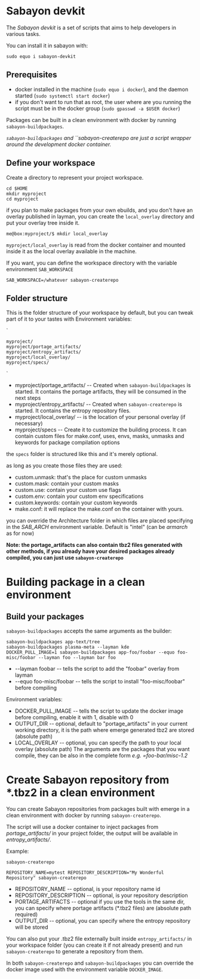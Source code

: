 # Sabayon devkit

The *Sabayon devkit* is a set of scripts that aims to help developers in various tasks.

You can install it in sabayon with:

`
sudo equo i sabayon-devkit
`

## Prerequisites

* docker installed in the machine (`sudo equo i docker`), and the daemon started (`sudo systemctl start docker`)
* if you don't want to run that as root, the user where are you running the script must be in the docker group (`sudo gpasswd -a $USER docker`)

Packages can be built in a clean environment with docker by running `sabayon-buildpackages`.

*`sabayon-buildpackages` and ``sabayon-createrepo are just a script wrapper around the development docker container.*

## Define your workspace

Create a directory to represent your project workspace.



    cd $HOME
    mkdir myproject
    cd myproject


if you plan to make packages from your own ebuilds, and you don't have an overlay published in layman, you can create the `local_overlay` directory and put your overlay tree inside it.



    me@box:myproject/$ mkdir local_overlay


`myproject/local_overlay` is read from the docker container and mounted inside it as the local overlay available in the machine.

If you want, you can define the workspace directory with the variable environment `SAB_WORKSPACE`

`SAB_WORKSPACE=/whatever sabayon-createrepo`


## Folder structure

This is the folder structure of your workspace by default, but you can tweak part of it to your tastes with Environment variables:

`

    myproject/
    myproject/portage_artifacts/
    myproject/entropy_artifacts/
    myproject/local_overlay/
    myproject/specs/
`

* myproject/portage\_artifacts/ -- Created when `sabayon-buildpackages` is started. It contains the portage artifacts, they will be consumed in the next steps
* myproject/entropy\_artifacts/ -- Created when `sabayon-createrepo` is started. It contains the entropy repository files.
* myproject/local_overlay/ -- is the location of your personal overlay (if necessary)
* myproject/specs -- Create it to customize the building process. It can contain custom files for make.conf, uses, envs, masks, unmasks and keywords for package compilation options

the `specs` folder is structured like this and it's merely optional.

as long as you create those files they are used:

- custom.unmask: that's the place for custom unmasks
- custom.mask:  contain your custom masks
- custom.use:  contain your custom use flags
- custom.env:  contain your custom env specifications
- custom.keywords: contain your custom keywords
- make.conf:  it will replace the make.conf on the container with yours.

you can override the Architecture folder in which files are placed specifying in the *SAB_ARCH* environment variable. Default is "intel" (can be *armarch* as for now)

**Note: the portage_artifacts can also contain tbz2 files generated with other methods, if you already have your desired packages already compiled, you can just use `sabayon-createrepo`**

# Building package in a clean environment


## Build your packages

`sabayon-buildpackages` accepts the same arguments as the builder:


    sabayon-buildpackages app-text/tree
    sabayon-buildpackages plasma-meta --layman kde
    DOCKER_PULL_IMAGE=1 sabayon-buildpackages app-foo/foobar --equo foo-misc/foobar --layman foo --layman bar foo


* --layman foobar -- tells the script to add the "foobar" overlay from layman
* --equo foo-misc/foobar -- tells the script to install "foo-misc/foobar" before compiling

 Environment variables:
- DOCKER_PULL_IMAGE -- tells the script to update the docker image before compiling, enable it with 1, disable with 0
- OUTPUT_DIR -- optional, default to "portage_artifacts" in your current working directory, it is the path where emerge generated tbz2 are stored (absolute path)
- LOCAL_OVERLAY -- optional, you can specify the path to your local overlay (absolute path)
 The arguments are the packages that you want compile, they can be also in the complete form *e.g. =foo-bar/misc-1.2*


# Create Sabayon repository from \*.tbz2 in a clean environment

You can create Sabayon repositories from packages built with emerge in a clean environment with docker by running `sabayon-createrepo`.

The script will use a docker container to inject packages from  *portage_artifacts/*  in your project folder, the output will be available in *entropy_artifacts/*.

Example:

    sabayon-createrepo

    REPOSITORY_NAME=mytest REPOSITORY_DESCRIPTION="My Wonderful Repository" sabayon-createrepo

* REPOSITORY_NAME -- optional, is your repository name id
* REPOSITORY_DESCRIPTION -- optional, is your repository description
* PORTAGE_ARTIFACTS -- optional if you use the tools in the same dir, you can specify where portage artifacts (\*.tbz2 files) are (absolute path required)
* OUTPUT_DIR -- optional, you can specify where the entropy repository will be stored

You can also put your .tbz2 file externally built inside `entropy_artifacts/` in your workspace folder (you can create it if not already present)  and run `sabayon-createrepo` to generate a repository from them.

In both `sabayon-createrepo` and `sabayon-buildpackages` you can override the docker image used with the environment variable `DOCKER_IMAGE`.

